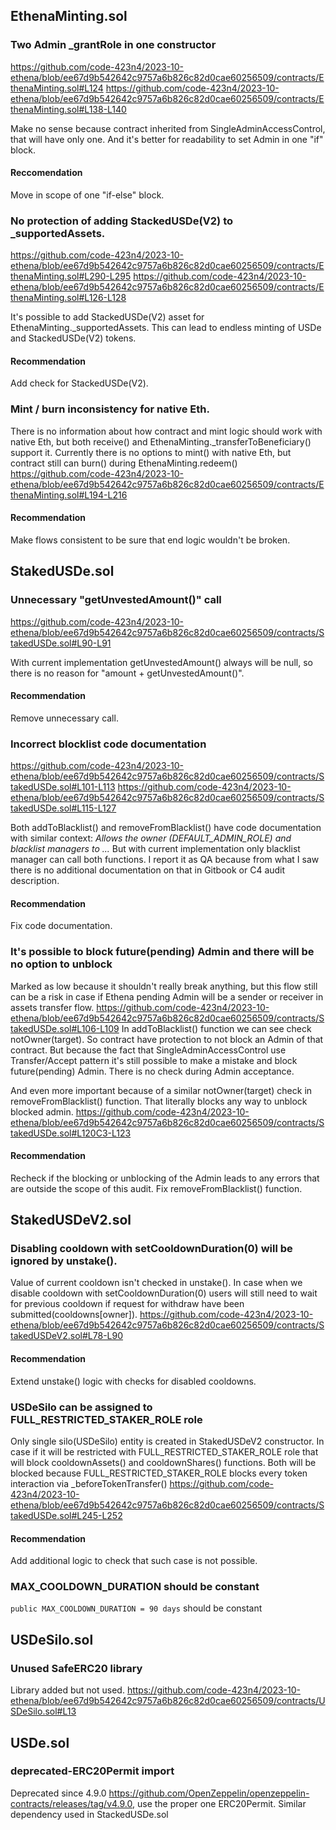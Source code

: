 ## EthenaMinting.sol
### Two Admin _grantRole in one constructor
https://github.com/code-423n4/2023-10-ethena/blob/ee67d9b542642c9757a6b826c82d0cae60256509/contracts/EthenaMinting.sol#L124
https://github.com/code-423n4/2023-10-ethena/blob/ee67d9b542642c9757a6b826c82d0cae60256509/contracts/EthenaMinting.sol#L138-L140

Make no sense because contract inherited from SingleAdminAccessControl, that will have only one. And it's better for readability to set Admin in one "if" block.

#### Reccomendation 
Move in scope of one "if-else" block.

### No protection of adding StackedUSDe(V2) to _supportedAssets. 

https://github.com/code-423n4/2023-10-ethena/blob/ee67d9b542642c9757a6b826c82d0cae60256509/contracts/EthenaMinting.sol#L290-L295
https://github.com/code-423n4/2023-10-ethena/blob/ee67d9b542642c9757a6b826c82d0cae60256509/contracts/EthenaMinting.sol#L126-L128

It's possible to add StackedUSDe(V2) asset for EthenaMinting._supportedAssets. This can lead to endless minting of USDe and StackedUSDe(V2) tokens.

#### Recommendation
Add check for StackedUSDe(V2).

### Mint / burn inconsistency for native Eth.
There is no information about how contract and mint logic should work with native Eth, but both receive() and EthenaMinting._transferToBeneficiary() support it. 
Currently there is no options to mint() with native Eth, but contract still can burn() during EthenaMinting.redeem()
https://github.com/code-423n4/2023-10-ethena/blob/ee67d9b542642c9757a6b826c82d0cae60256509/contracts/EthenaMinting.sol#L194-L216

#### Recommendation
Make flows consistent to be sure that end logic wouldn't be broken.


## StakedUSDe.sol
### Unnecessary "getUnvestedAmount()" call
https://github.com/code-423n4/2023-10-ethena/blob/ee67d9b542642c9757a6b826c82d0cae60256509/contracts/StakedUSDe.sol#L90-L91

With current implementation getUnvestedAmount() always will be null, so there is no reason for "amount + getUnvestedAmount()".

#### Recommendation
Remove unnecessary call.

### Incorrect blocklist code documentation
https://github.com/code-423n4/2023-10-ethena/blob/ee67d9b542642c9757a6b826c82d0cae60256509/contracts/StakedUSDe.sol#L101-L113
https://github.com/code-423n4/2023-10-ethena/blob/ee67d9b542642c9757a6b826c82d0cae60256509/contracts/StakedUSDe.sol#L115-L127

Both addToBlacklist() and removeFromBlacklist() have code documentation with similar context:
*Allows the owner (DEFAULT_ADMIN_ROLE) and blacklist managers to ...*
But with current implementation only blacklist manager can call both functions.
I report it as QA because from what I saw there is no additional documentation on that in Gitbook or C4 audit description.

#### Recommendation
Fix code documentation.

### It's possible to block future(pending) Admin and there will be no option to unblock
Marked as low because it shouldn't really break anything, but this flow still can be a risk in case if Ethena pending Admin will be a sender or receiver in assets transfer flow.
https://github.com/code-423n4/2023-10-ethena/blob/ee67d9b542642c9757a6b826c82d0cae60256509/contracts/StakedUSDe.sol#L106-L109
In addToBlacklist() function we can see check notOwner(target). So contract have protection to not block an Admin of that contract. 
But because the fact that SingleAdminAccessControl use Transfer/Accept pattern it's still possible to make a mistake and block future(pending) Admin. There is no check during Admin acceptance.

And even more important because of a similar notOwner(target) check in removeFromBlacklist() function.
That literally blocks any way to unblock blocked admin.
https://github.com/code-423n4/2023-10-ethena/blob/ee67d9b542642c9757a6b826c82d0cae60256509/contracts/StakedUSDe.sol#L120C3-L123

#### Recommendation
Recheck if the blocking or unblocking of the Admin leads to any errors that are outside the scope of this audit. Fix removeFromBlacklist() function.

## StakedUSDeV2.sol

### Disabling cooldown with setCooldownDuration(0) will be ignored by unstake().
Value of current cooldown isn't checked in unstake(). In case when we disable cooldown with setCooldownDuration(0) users will still need to wait for previous cooldown if request for withdraw have been submitted(cooldowns[owner]). 
https://github.com/code-423n4/2023-10-ethena/blob/ee67d9b542642c9757a6b826c82d0cae60256509/contracts/StakedUSDeV2.sol#L78-L90

#### Recommendation
Extend unstake() logic with checks for disabled cooldowns.

### USDeSilo can be assigned to FULL_RESTRICTED_STAKER_ROLE role
Only single silo(USDeSilo) entity is created in StakedUSDeV2 constructor. In case if it will be restricted with FULL_RESTRICTED_STAKER_ROLE role that will block cooldownAssets() and cooldownShares() functions.
Both will be blocked because FULL_RESTRICTED_STAKER_ROLE blocks every token interaction via _beforeTokenTransfer()
https://github.com/code-423n4/2023-10-ethena/blob/ee67d9b542642c9757a6b826c82d0cae60256509/contracts/StakedUSDe.sol#L245-L252

#### Recommendation
Add additional logic to check that such case is not possible.

### MAX_COOLDOWN_DURATION should be constant
`public MAX_COOLDOWN_DURATION = 90 days` should be constant

## USDeSilo.sol
### Unused SafeERC20 library
Library added but not used.
https://github.com/code-423n4/2023-10-ethena/blob/ee67d9b542642c9757a6b826c82d0cae60256509/contracts/USDeSilo.sol#L13

## USDe.sol
### deprecated-ERC20Permit import
Deprecated since 4.9.0 https://github.com/OpenZeppelin/openzeppelin-contracts/releases/tag/v4.9.0, use the  proper one ERC20Permit. 
Similar dependency used in StackedUSDe.sol